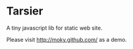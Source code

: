 Tarsier
=======

A tiny javascript lib for static web site.


Please visit http://moky.github.com/ as a demo.
